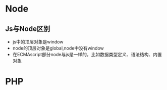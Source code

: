 # Node

## Js与Node区别

- js中的顶层对象是window
- node的顶层对象是global,node中没有window
- 在ECMAscript部分node与js是一样的，比如数据类型定义、语法结构、内置对象



# PHP


